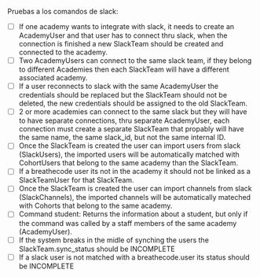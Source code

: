Pruebas a los comandos de slack:

- [ ] If one academy wants to integrate with slack, it needs to create an AcademyUser and that user has to connect thru slack, when the connection is finished a new SlackTeam should be created and connected to the academy.
- [ ] Two AcademyUsers can connect to the same slack team, if they belong to different Academies then each SlackTeam will have a different associated academy.
- [ ] If a user reconnects to slack with the same AcademyUser the credentials should be replaced but the SlackTeam should not be deleted, the new credentials should be assigned to the old SlackTeam.
- [ ] 2 or more academies can connect to the same slack but they will have to have separate connections, thru separate AcademyUser, each connection must create a separate SlackTeam that propably will have the same name, the same slack_id, but not the same internal ID.
- [ ] Once the SlackTeam is created the user can import users from slack (SlackUsers), the imported users will be automatically matched with CohortUsers that belong to the same academy than the SlackTeam.
- [ ] If a breathecode user its not in the academy it should not be linked as a SlackTeamUser for that SlackTeam.
- [ ] Once the SlackTeam is created the user can import channels from slack (SlackChannels), the imported channels will be automatically mateched with Cohorts that belong to the same academy.
- [ ] Command student: Returns the information about a student, but only if the command was called by a staff members of the same academy (AcademyUser).
- [ ] If the system breaks in the midle of synching the users the SlackTeam.sync_status should be INCOMPLETE
- [ ] If a slack user is not matched with a breathecode.user its status should be INCOMPLETE
